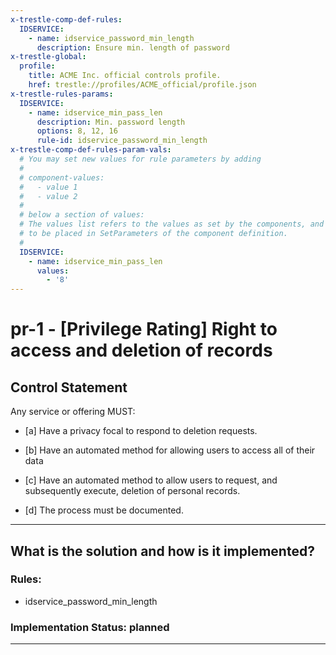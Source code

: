 ```yaml
---
x-trestle-comp-def-rules:
  IDSERVICE:
    - name: idservice_password_min_length
      description: Ensure min. length of password
x-trestle-global:
  profile:
    title: ACME Inc. official controls profile.
    href: trestle://profiles/ACME_official/profile.json
x-trestle-rules-params:
  IDSERVICE:
    - name: idservice_min_pass_len
      description: Min. password length
      options: 8, 12, 16
      rule-id: idservice_password_min_length
x-trestle-comp-def-rules-param-vals:
  # You may set new values for rule parameters by adding
  #
  # component-values:
  #   - value 1
  #   - value 2
  #
  # below a section of values:
  # The values list refers to the values as set by the components, and the component-values are the new values
  # to be placed in SetParameters of the component definition.
  #
  IDSERVICE:
    - name: idservice_min_pass_len
      values:
        - '8'
---
```


# pr-1 - \[Privilege Rating\] Right to access and deletion of records

## Control Statement

Any service or offering MUST:

- \[a\] Have a privacy focal to respond to deletion requests.

- \[b\] Have an automated method for allowing users to access all of their data

- \[c\] Have an automated method to allow users to request, and subsequently execute, deletion of personal records.

- \[d\] The process must be documented.

______________________________________________________________________

## What is the solution and how is it implemented?

<!-- For implementation status enter one of: implemented, partial, planned, alternative, not-applicable -->

<!-- Note that the list of rules under ### Rules: is read-only and changes will not be captured after assembly to JSON -->

<!-- Add control implementation description here for control: pr-1 -->

### Rules:

  - idservice_password_min_length

### Implementation Status: planned

______________________________________________________________________
